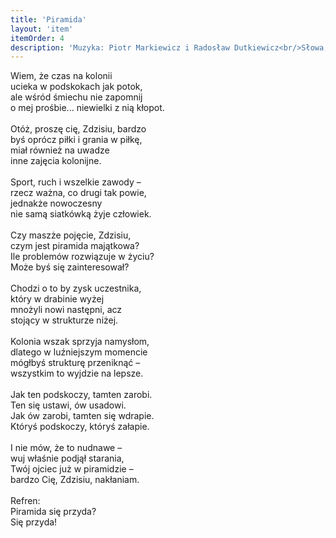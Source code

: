 ```yaml
---
title: 'Piramida'
layout: 'item'
itemOrder: 4
description: 'Muzyka: Piotr Markiewicz i Radosław Dutkiewicz<br/>Słowa, wokal: Piotr Markiewicz<br/>Tekst z wykorzystaniem fragmentu utworu Jerzego Kiersta "List"'
---
```


Wiem, że czas na kolonii<br/>
ucieka w podskokach jak potok,<br/>
ale wśród śmiechu nie zapomnij<br/>
o mej prośbie... niewielki z nią kłopot.<br/>
<br/>
Otóż, proszę cię, Zdzisiu, bardzo<br/>
byś oprócz piłki i grania w piłkę,<br/>
miał również na uwadze<br/>
inne zajęcia kolonijne.<br/>
<br/>
Sport, ruch i wszelkie zawody –<br/>
rzecz ważna, co drugi tak powie,<br/>
jednakże nowoczesny<br/>
nie samą siatkówką żyje człowiek.<br/>
<br/>
Czy maszże pojęcie, Zdzisiu,<br/>
czym jest piramida majątkowa?<br/>
Ile problemów rozwiązuje w życiu?<br/>
Może byś się zainteresował?<br/>
<br/>
Chodzi o to by zysk uczestnika,<br/>
który w drabinie wyżej<br/>
mnożyli nowi następni, acz<br/>
stojący w strukturze niżej.<br/>
<br/>
Kolonia wszak sprzyja namysłom,<br/>
dlatego w luźniejszym momencie<br/>
mógłbyś strukturę przeniknąć –<br/>
wszystkim to wyjdzie na lepsze.<br/>
<br/>
Jak ten podskoczy, tamten zarobi.<br/>
Ten się ustawi, ów usadowi.<br/>
Jak ów zarobi, tamten się wdrapie.<br/>
Któryś podskoczy, któryś załapie.<br/>
<br/>
I nie mów, że to nudnawe –<br/>
wuj właśnie podjął starania,<br/>
Twój ojciec już w piramidzie –<br/>
bardzo Cię, Zdzisiu, nakłaniam.<br/>
<br/>
Refren:<br/>
Piramida się przyda?<br/>
Się przyda!
